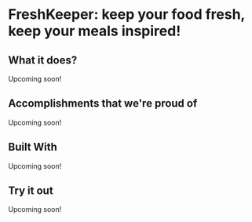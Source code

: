 # FreshKeeper: keep your food fresh, keep your meals inspired!

## What it does?

Upcoming soon!

## Accomplishments that we're proud of

Upcoming soon!

## Built With

Upcoming soon!

## Try it out

Upcoming soon!
